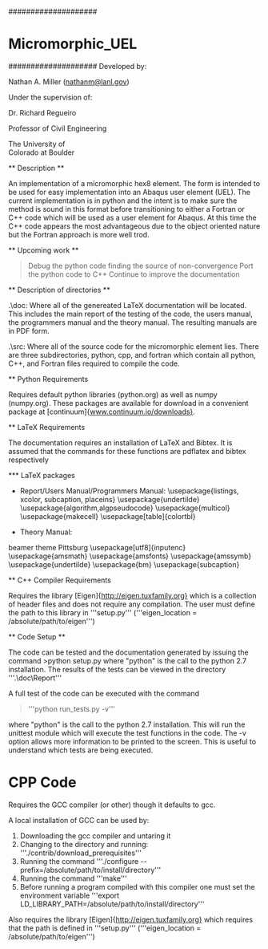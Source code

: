 ####################
# Micromorphic_UEL
####################
Developed by:

Nathan A. Miller (nathanm@lanl.gov)



Under the supervision of:

Dr. Richard Regueiro

Professor of Civil Engineering

The University of   
Colorado at Boulder



** Description **

An implementation of a micromorphic hex8 element. The form is 
intended to be used for easy implementation into an Abaqus 
user element (UEL). The current implementation is in python 
and the intent is to make sure the method is sound in this 
format before transitioning to either a Fortran or C++ code 
which will be used as a user element for Abaqus. At this time 
the C++ code appears the most advantageous due to the object 
oriented nature but the Fortran approach is more well trod.

** Upcoming work **

> Debug the python code finding the source of non-convergence
> Port the python code to C++
> Continue to improve the documentation

** Description of directories **

.\doc: Where all of the genereated LaTeX documentation will be located. This includes 
       the main report of the testing of the code, the users manual, the programmers 
       manual and the theory manual. The resulting manuals are in PDF form.
       
.\src: Where all of the source code for the micromorphic element lies. There are three
       subdirectories, python, cpp, and fortran which contain all python, C++, and 
       Fortran files required to compile the code.

** Python Requirements

Requires default python libraries (python.org) as well as numpy (numpy.org). These packages are 
available for download in a convenient package at [continuum]{www.continuum.io/downloads}.

** LaTeX Requirements

The documentation requires an installation of LaTeX and Bibtex. It is assumed that the commands for these 
functions are pdflatex and bibtex respectively

*** LaTeX packages

- Report/Users Manual/Programmers Manual:
\usepackage{listings, xcolor, subcaption, placeins}
\usepackage{undertilde}
\usepackage{algorithm,algpseudocode}
\usepackage{multicol}
\usepackage{makecell}
\usepackage[table]{colortbl}

- Theory Manual:

beamer theme Pittsburg
\usepackage[utf8]{inputenc}
\usepackage{amsmath}
\usepackage{amsfonts}
\usepackage{amssymb}
\usepackage{undertilde}
\usepackage{bm}
\usepackage{subcaption}

** C++ Compiler Requirements

Requires the library [Eigen]{http://eigen.tuxfamily.org} which is a collection of header files and does
not require any compilation. The user must define the path to this library in '''setup.py'''
('''eigen_location = /absolute/path/to/eigen''')

** Code Setup **

The code can be tested and the documentation generated by issuing the command >python setup.py
where "python" is the call to the python 2.7 installation. The results of the tests can be viewed in
the directory '''.\doc\Report\'''

A full test of the code can be executed with the command
> '''python run_tests.py -v'''

where "python" is the call to the python 2.7 installation. This will run the unittest module 
which will execute the test functions in the code. The -v option allows more information to 
be printed to the screen. This is useful to understand which tests are being executed.

# CPP Code

Requires the GCC compiler (or other) though it defaults to gcc.

A local installation of GCC can be used by:

1. Downloading the gcc compiler and untaring it
2. Changing to the directory and running: '''./contrib/download_prerequisites'''
3. Running the command '''./configure --prefix=/absolute/path/to/install/directory'''
4. Running the command '''make'''
5. Before running a program compiled with this compiler one must set the environment 
   variable '''export LD_LIBRARY_PATH=/absolute/path/to/install/directory'''

Also requires the library [Eigen]{http://eigen.tuxfamily.org} which requires that 
the path is defined in '''setup.py''' ('''eigen_location = /absolute/path/to/eigen''')
